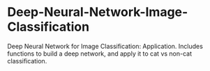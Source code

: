 # Deep-Neural-Network-Image-Classification
Deep Neural Network for Image Classification: Application. Includes functions to build a deep network, and apply it to cat vs non-cat classification.
